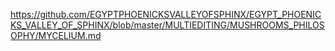 https://github.com/EGYPTPHOENICKSVALLEYOFSPHINX/EGYPT_PHOENICKS_VALLEY_OF_SPHINX/blob/master/MULTIEDITING/MUSHROOMS_PHILOSOPHY/MYCELIUM.md
